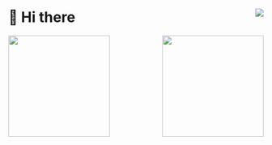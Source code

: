 <h1>
  👋 Hi there
  <img align="right" src="https://komarev.com/ghpvc/?username=gekd&abbreviated=true&color=69B00B">
</h1>

<a href="https://github.com/anuraghazra/github-readme-stats">
  <img height=200 align="left" src="https://github-readme-stats.vercel.app/api?username=gekd&show_icons=true&theme=transparent&title_color=AAFF00&icon_color=69B00B&text_color=FAF9F6&border_color=FAF9F6&border_radius=20" />
</a>
<a href="https://github.com/anuraghazra/convoychat">
  <img height=200 align="right" src="https://github-readme-stats.vercel.app/api/top-langs/?username=gekd&layout=compact&theme=transparent&title_color=AAFF00&text_color=FAF9F6&border_color=FAF9F6&border_radius=20&card_width=320" />
</a>
